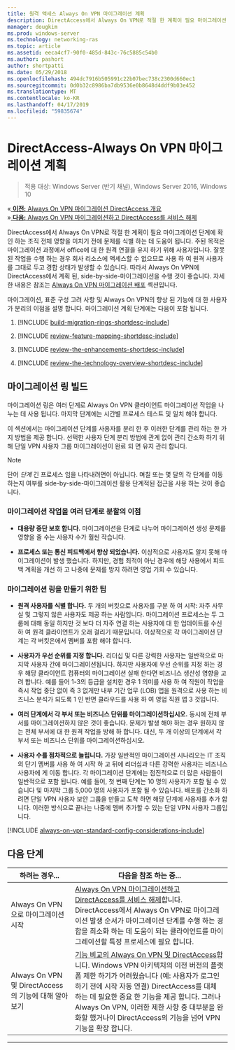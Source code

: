 ```yaml
---
title: 원격 액세스 Always On VPN 마이그레이션 계획
description: DirectAccess에서 Always On VPN로 적절 한 계획이 필요 마이그레이션 단계에 확인 하는 조직 전체 영향을 미치기 전에 문제를 식별 하는 데 도움이 됩니다.
manager: dougkim
ms.prod: windows-server
ms.technology: networking-ras
ms.topic: article
ms.assetid: eeca4cf7-90f0-485d-843c-76c5885c54b0
ms.author: pashort
author: shortpatti
ms.date: 05/29/2018
ms.openlocfilehash: 494dc7916b505991c22b07bec738c2300d660ec1
ms.sourcegitcommit: 0d0b32c8986ba7db9536e0b8648d4ddf9b03e452
ms.translationtype: MT
ms.contentlocale: ko-KR
ms.lasthandoff: 04/17/2019
ms.locfileid: "59835674"
---
```

# <a name="plan-the-directaccess-to-always-on-vpn-migration"></a>DirectAccess-Always On VPN 마이그레이션 계획

>적용 대상: Windows Server (반기 채널), Windows Server 2016, Windows 10

&#171;[ **이전:** Always On VPN 마이그레이션 DirectAccess 개요](da-always-on-migration-overview.md)<br>
&#187;[ **다음:** Always On VPN 마이그레이션하고 DirectAccess를 서비스 해제](da-always-on-migration-deploy.md)


DirectAccess에서 Always On VPN로 적절 한 계획이 필요 마이그레이션 단계에 확인 하는 조직 전체 영향을 미치기 전에 문제를 식별 하는 데 도움이 됩니다. 주된 목적은 마이그레이션 과정에서 office에 대 한 원격 연결을 유지 하기 위해 사용자입니다. 잘못 된 작업을 수행 하는 경우 회사 리소스에 액세스할 수 없으므로 사용 하 여 원격 사용자를 그대로 두고 경합 상태가 발생할 수 있습니다. 따라서 Always On VPN에 DirectAccess에서 계획 된, side-by-side-마이그레이션을 수행 것이 좋습니다. 자세한 내용은 참조는 [Always On VPN 마이그레이션 배포](da-always-on-migration-deploy.md) 섹션입니다.

마이그레이션, 표준 구성 고려 사항 및 Always On VPN의 향상 된 기능에 대 한 사용자가 분리의 이점을 설명 합니다. 마이그레이션 계획 단계에는 다음이 포함 됩니다.

1.  [!INCLUDE [build-migration-rings-shortdesc-include](../includes/build-migration-rings-shortdesc-include.md)]

2.  [!INCLUDE [review-feature-mapping-shortdesc-include](../includes/review-feature-mapping-shortdesc-include.md)] 

3.  [!INCLUDE [review-the-enhancements-shortdesc-include](../includes/review-the-enhancements-shortdesc-include.md)] 

4.  [!INCLUDE [review-the-technology-overview-shortdesc-include](../includes/review-the-technology-overview-shortdesc-include.md)]

## <a name="build-migration-rings"></a>마이그레이션 링 빌드
마이그레이션 링은 여러 단계로 Always On VPN 클라이언트 마이그레이션 작업을 나누는 데 사용 됩니다. 마지막 단계에는 시간별 프로세스 테스트 및 일치 해야 합니다.

이 섹션에서는 마이그레이션 단계를 사용자를 분리 한 후 이러한 단계를 관리 하는 한 가지 방법을 제공 합니다. 선택한 사용자 단계 분리 방법에 관계 없이 관리 간소화 하기 위해 단일 VPN 사용자 그룹 마이그레이션이 완료 되 면 유지 관리 합니다.

>[!NOTE] 
>단어 _단계_ 긴 프로세스 임을 나타내려면이 아닙니다. 며칠 또는 몇 달의 각 단계를 이동 하는지 여부를 side-by-side-마이그레이션 활용 단계적된 접근을 사용 하는 것이 좋습니다.

### <a name="benefits-of-dividing-the-migration-effort-into-multiple-phases"></a>마이그레이션 작업을 여러 단계로 분할의 이점

-   **대용량 중단 보호 합니다.** 마이그레이션을 단계로 나누어 마이그레이션 생성 문제를 영향을 줄 수는 사용자 수가 훨씬 작습니다.

-   **프로세스 또는 통신 피드백에서 향상 되었습니다.** 이상적으로 사용자도 알지 못해 마이그레이션이 발생 했습니다. 하지만, 경험 최적이 아닌 경우에 해당 사용에서 피드백 계획을 개선 하 고 나중에 문제를 방지 하려면 영업 기회 수 있습니다.

### <a name="tips-for-building-your-migration-ring"></a>마이그레이션 링을 만들기 위한 팁

-   **원격 사용자를 식별 합니다.** 두 개의 버킷으로 사용자를 구분 하 여 시작: 자주 사무실 및 그렇지 않은 사용자도 제공 하는 사람입니다. 마이그레이션 프로세스는 두 그룹에 대해 동일 하지만 것 보다 더 자주 연결 하는 사용자에 대 한 업데이트를 수신 하 여 원격 클라이언트가 오래 걸리기 때문입니다. 이상적으로 각 마이그레이션 단계는 각 버킷은에서 멤버를 포함 해야 합니다.

-  **사용자가 우선 순위를 지정 합니다.** 리더십 및 다른 강력한 사용자는 일반적으로 마지막 사용자 간에 마이그레이션됩니다. 하지만 사용자에 우선 순위를 지정 하는 경우 해당 클라이언트 컴퓨터의 마이그레이션 실패 한다면 비즈니스 생산성 영향을 고려 합니다. 예를 들어 1-3의 등급을 설치한 경우 1 의미를 사용 하 여 직원이 작업을 즉시 작업 중단 없이 즉 3 없게만 내부 기간 업무 (LOB) 앱을 원격으로 사용 하는 비즈니스 분석가 되도록 1 인 반면 클라우드를 사용 하 여 영업 직원  앱 3 것입니다.

-   **여러 단계에서 각 부서 또는 비즈니스 단위를 마이그레이션하십시오.** 동시에 전체 부서를 마이그레이션하지 않은 것이 좋습니다. 문제가 발생 해야 하는 경우 원하지 않는 전체 부서에 대 한 원격 작업을 방해 하 합니다. 대신, 두 개 이상의 단계에서 각 부서 또는 비즈니스 단위를 마이그레이션하십시오.

-   **사용자 수를 점차적으로 늘립니다.** 가장 일반적인 마이그레이션 시나리오는 IT 조직의 단기 멤버를 사용 하 여 시작 하 고 뒤에 리더십과 다른 강력한 사용자는 비즈니스 사용자에 게 이동 합니다. 각 마이그레이션 단계에는 점진적으로 더 많은 사람들이 일반적으로 포함 됩니다. 예를 들어, 첫 번째 단계는 10 명의 사용자가 포함 될 수 있습니다 및 마지막 그룹 5,000 명의 사용자가 포함 될 수 있습니다. 배포를 간소화 하려면 단일 VPN 사용자 보안 그룹을 만들고 도착 하면 해당 단계에 사용자를 추가 합니다. 이러한 방식으로 끝나는 나중에 멤버 추가할 수 있는 단일 VPN 사용자 그룹입니다.

[!INCLUDE [always-on-vpn-standard-config-considerations-include](../includes/always-on-vpn-standard-config-considerations-include.md)]


## <a name="next-step"></a>다음 단계

|하려는 경우...  |다음을 참조 하는 중...  |
|---------|---------|
|Always On VPN으로 마이그레이션 시작     |[Always On VPN 마이그레이션하고 DirectAccess를 서비스 해제](da-always-on-migration-deploy.md)합니다. DirectAccess에서 Always On VPN로 마이그레이션 발생 순서가 마이그레이션 단계를 수행 하는 경합을 최소화 하는 데 도움이 되는 클라이언트를 마이그레이션할 특정 프로세스에 필요 합니다.         |
|Always On VPN 및 DirectAccess의 기능에 대해 알아보기    |[기능 비교의 Always On VPN 및 DirectAccess](../vpn/vpn-map-da.md)합니다. Windows VPN 아키텍처의 이전 버전의 플랫폼 제한 하기가 어려웠습니다 (예: 사용자가 로그인 하기 전에 시작 자동 연결) DirectAccess를 대체 하는 데 필요한 중요 한 기능을 제공 합니다. 그러나 Always On VPN, 이러한 제한 사항 중 대부분을 완화할 했거나이 DirectAccess의 기능을 넘어 VPN 기능을 확장 합니다.         |



---
